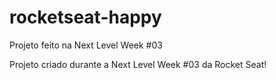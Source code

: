 # rocketseat-happy
Projeto feito na Next Level Week #03

Projeto criado durante a Next Level Week #03 da Rocket Seat!
